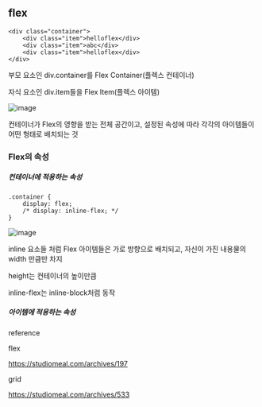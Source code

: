 ## flex

```
<div class="container">
	<div class="item">helloflex</div>
	<div class="item">abc</div>
	<div class="item">helloflex</div>
</div>
```

부모 요소인 div.container를 Flex Container(플렉스 컨테이너)

자식 요소인 div.item들을 Flex Item(플렉스 아이템)

![image](https://user-images.githubusercontent.com/40421183/130234879-87d67f2e-6118-40ee-aef8-c4ae7fe2886c.png)

컨테이너가 Flex의 영향을 받는 전체 공간이고, 설정된 속성에 따라 각각의 아이템들이 어떤 형태로 배치되는 것

### Flex의 속성

##### 컨테이너에 적용하는 속성

```
.container {
	display: flex;
	/* display: inline-flex; */
}
```

![image](https://user-images.githubusercontent.com/40421183/130235797-a274eccf-586e-43fe-aad6-c0b48d737702.png)


inline 요소들 처럼 Flex 아이템들은 가로 방향으로 배치되고, 자신이 가진 내용물의 width 만큼만 차지

height는 컨테이너의 높이만큼
 
inline-flex는 inline-block처럼 동작
 

##### 아이템에 적용하는 속성









reference 

flex

https://studiomeal.com/archives/197

grid 

https://studiomeal.com/archives/533

